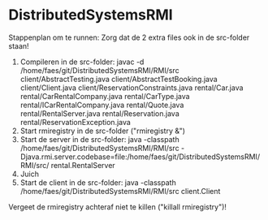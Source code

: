 # DistributedSystemsRMI

Stappenplan om te runnen:
Zorg dat de 2 extra files ook in de src-folder staan!
1. Compileren in de src-folder: javac -d /home/faes/git/DistributedSystemsRMI/RMI/src client/AbstractTesting.java client/AbstractTestBooking.java client/Client.java client/ReservationConstraints.java rental/Car.java rental/CarRentalCompany.java rental/CarType.java rental/ICarRentalCompany.java rental/Quote.java rental/RentalServer.java rental/Reservation.java rental/ReservationException.java
2. Start rmiregistry in de src-folder ("rmiregistry &")
3. Start de server in de src-folder: java -classpath /home/faes/git/DistributedSystemsRMI/RMI/src -Djava.rmi.server.codebase=file:/home/faes/git/DistributedSystemsRMI/RMI/src/ rental.RentalServer
4. Juich
5. Start de client in de src-folder: java  -classpath /home/faes/git/DistributedSystemsRMI/RMI/src client.Client

Vergeet de rmiregistry achteraf niet te killen ("killall rmiregistry")!